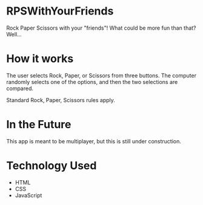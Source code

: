 # RPSWithYourFriends
Rock Paper Scissors with your "friends"! What could be more fun than that? Well...

# How it works

The user selects Rock, Paper, or Scissors from three buttons. The computer randomly selects one of the options, and then the two selections are compared.<br>

Standard Rock, Paper, Scissors rules apply.

# In the Future

This app is meant to be multiplayer, but this is still under construction.

# Technology Used
* HTML
* CSS
* JavaScript
